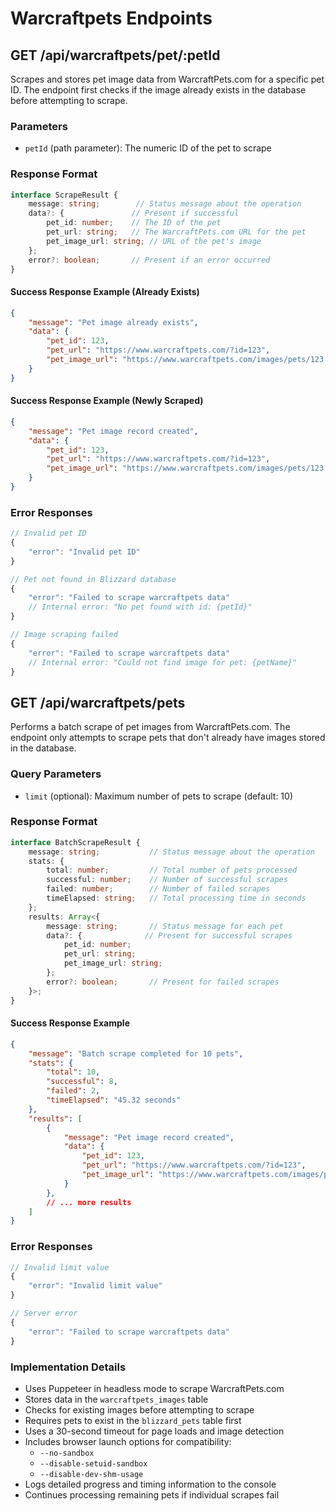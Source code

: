 # Warcraftpets Endpoints

## GET /api/warcraftpets/pet/:petId

Scrapes and stores pet image data from WarcraftPets.com for a specific pet ID. The endpoint first checks if the image already exists in the database before attempting to scrape.

### Parameters

- `petId` (path parameter): The numeric ID of the pet to scrape

### Response Format

```typescript
interface ScrapeResult {
    message: string;        // Status message about the operation
    data?: {               // Present if successful
        pet_id: number;    // The ID of the pet
        pet_url: string;   // The WarcraftPets.com URL for the pet
        pet_image_url: string; // URL of the pet's image
    };
    error?: boolean;       // Present if an error occurred
}
```

#### Success Response Example (Already Exists)
```json
{
    "message": "Pet image already exists",
    "data": {
        "pet_id": 123,
        "pet_url": "https://www.warcraftpets.com/?id=123",
        "pet_image_url": "https://www.warcraftpets.com/images/pets/123.jpg"
    }
}
```

#### Success Response Example (Newly Scraped)
```json
{
    "message": "Pet image record created",
    "data": {
        "pet_id": 123,
        "pet_url": "https://www.warcraftpets.com/?id=123",
        "pet_image_url": "https://www.warcraftpets.com/images/pets/123.jpg"
    }
}
```

### Error Responses

```typescript
// Invalid pet ID
{
    "error": "Invalid pet ID"
}

// Pet not found in Blizzard database
{
    "error": "Failed to scrape warcraftpets data"
    // Internal error: "No pet found with id: {petId}"
}

// Image scraping failed
{
    "error": "Failed to scrape warcraftpets data"
    // Internal error: "Could not find image for pet: {petName}"
}
```

## GET /api/warcraftpets/pets

Performs a batch scrape of pet images from WarcraftPets.com. The endpoint only attempts to scrape pets that don't already have images stored in the database.

### Query Parameters

- `limit` (optional): Maximum number of pets to scrape (default: 10)

### Response Format

```typescript
interface BatchScrapeResult {
    message: string;           // Status message about the operation
    stats: {
        total: number;         // Total number of pets processed
        successful: number;    // Number of successful scrapes
        failed: number;        // Number of failed scrapes
        timeElapsed: string;   // Total processing time in seconds
    };
    results: Array<{
        message: string;       // Status message for each pet
        data?: {              // Present for successful scrapes
            pet_id: number;
            pet_url: string;
            pet_image_url: string;
        };
        error?: boolean;       // Present for failed scrapes
    }>;
}
```

#### Success Response Example
```json
{
    "message": "Batch scrape completed for 10 pets",
    "stats": {
        "total": 10,
        "successful": 8,
        "failed": 2,
        "timeElapsed": "45.32 seconds"
    },
    "results": [
        {
            "message": "Pet image record created",
            "data": {
                "pet_id": 123,
                "pet_url": "https://www.warcraftpets.com/?id=123",
                "pet_image_url": "https://www.warcraftpets.com/images/pets/123.jpg"
            }
        },
        // ... more results
    ]
}
```

### Error Responses

```typescript
// Invalid limit value
{
    "error": "Invalid limit value"
}

// Server error
{
    "error": "Failed to scrape warcraftpets data"
}
```

### Implementation Details

- Uses Puppeteer in headless mode to scrape WarcraftPets.com
- Stores data in the `warcraftpets_images` table
- Checks for existing images before attempting to scrape
- Requires pets to exist in the `blizzard_pets` table first
- Uses a 30-second timeout for page loads and image detection
- Includes browser launch options for compatibility:
  - `--no-sandbox`
  - `--disable-setuid-sandbox`
  - `--disable-dev-shm-usage`
- Logs detailed progress and timing information to the console
- Continues processing remaining pets if individual scrapes fail
